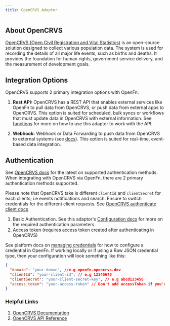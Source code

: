 ```yaml
---
title: OpenCRVS Adaptor
---
```


## About OpenCRVS

[OpenCRVS (Open Civil Registration and Vital Statistics)](https://www.opencrvs.org/)
is an open-source solution designed to collect various population data. The
system is used for recording the details of all major life events, such as
births and deaths. It provides the foundation for human rights, government
service delivery, and the measurement of development goals.

## Integration Options

OpenCRVS supports 2 primary integration options with OpenFn:

1. **Rest API:** OpenCRVS has a REST API that enables external services like
   OpenFn to pull data from OpenCRVS, or push data from external apps to
   OpenCRVS. This option is suited for scheduled, bulk syncs or workflows that
   must update data in OpenCRVS with external information. See
   [functions](/adaptors/packages/opencrvs-docs) for more on how to use this
   adaptor to work with the API.

2. **Webhook:** Webhook or Data Forwarding to push data from OpenCRVS to
   external systems (see
   [docs](https://documentation.opencrvs.org/technology/interoperability/webhook-clients)).
   This option is suited for real-time, event-based data integration.

## Authentication

See [OpenCRVS docs](https://documentation.opencrvs.org/) for the latest on
supported authentication methods. When integrating with OpenCRVS via OpenFn,
there are 2 primary authentication methods supported.

Please note that OpenCRVS take is different `clientId` and `clientSecret` for
each clients; i.e events notifications and search. Ensure to switch credentials
for the different client requests. See
[OpenCRVS authenticate client docs](https://documentation.opencrvs.org/technology/interoperability/authenticate-a-client)

1. Basic Authentication. See this adaptor's
   [Configuration docs](/adaptors/packages/opencrvs-configuration-schema) for
   more on the required authentication parameters.
2. Access token (requires access token created after authenticating in OpenCRVS)

See platform docs on
[managing credentials](/documentation/manage-projects/manage-credentials) for
how to configure a credential in OpenFn. If working locally or if using a Raw
JSON credential type, then your configuration will look something like this:

```json
{
  "domain": "your-doman", //e.g openfn.opencrvs.dev
  "clientId": "your-client-id", // e.g 12345678
  "clientSecret": "your-client-secret-key", // e.g abcd123456
  "access_token": "your-access-token" // Don't add accessToken if you're using client secret and client id
}
```

### Helpful Links

1. [OpenCRVS Documentation](https://documentation.opencrvs.org/)
2. [OpenCRVS API Reference](https://documentation.opencrvs.org/technology/interoperability)
